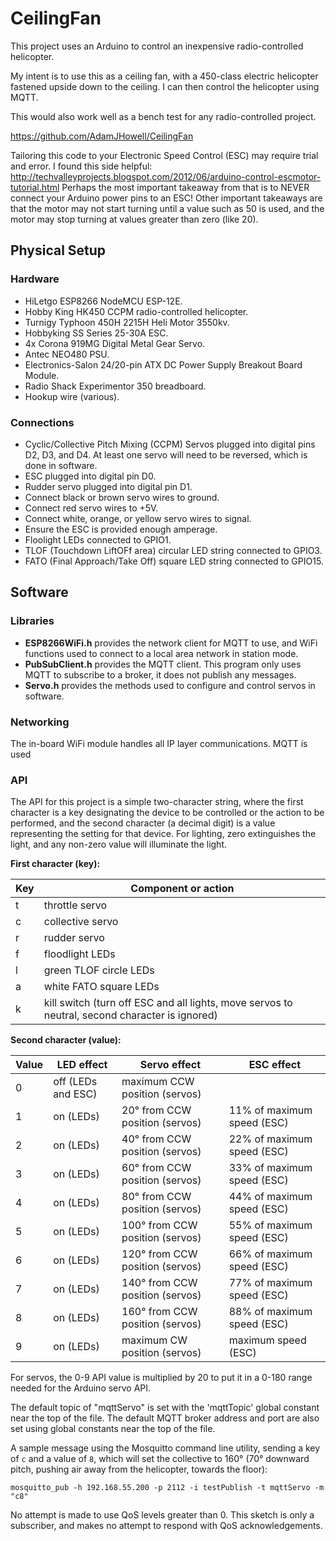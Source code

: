 # CeilingFan

This project uses an Arduino to control an inexpensive radio-controlled helicopter.

My intent is to use this as a ceiling fan, with a 450-class electric helicopter fastened upside down to the ceiling.  I can then control the helicopter using MQTT.

This would also work well as a bench test for any radio-controlled project.

<https://github.com/AdamJHowell/CeilingFan>

Tailoring this code to your Electronic Speed Control (ESC) may require trial and error.  I found this side helpful: <http://techvalleyprojects.blogspot.com/2012/06/arduino-control-escmotor-tutorial.html>  Perhaps the most important takeaway from that is to NEVER connect your Arduino power pins to an ESC!  Other important takeaways are that the motor may not start turning until a value such as 50 is used, and the motor may stop turning at values greater than zero (like 20).

## Physical Setup

### Hardware

- HiLetgo ESP8266 NodeMCU ESP-12E.
- Hobby King HK450 CCPM radio-controlled helicopter.
- Turnigy Typhoon 450H 2215H Heli Motor 3550kv.
- Hobbyking SS Series 25-30A ESC.
- 4x Corona 919MG Digital Metal Gear Servo.
- Antec NEO480 PSU.
- Electronics-Salon 24/20-pin ATX DC Power Supply Breakout Board Module.
- Radio Shack Experimentor 350 breadboard.
- Hookup wire (various).

### Connections

- Cyclic/Collective Pitch Mixing (CCPM) Servos plugged into digital pins D2, D3, and D4.  At least one servo will need to be reversed, which is done in software.
- ESC plugged into digital pin D0.
- Rudder servo plugged into digital pin D1.
- Connect black or brown servo wires to ground.
- Connect red servo wires to +5V.
- Connect white, orange, or yellow servo wires to signal.
- Ensure the ESC is provided enough amperage.
- Floolight LEDs connected to GPIO1.
- TLOF (Touchdown LiftOFf area) circular LED string connected to GPIO3.
- FATO (Final Approach/Take Off) square LED string connected to GPIO15.

## Software

### Libraries

- **ESP8266WiFi.h** provides the network client for MQTT to use, and WiFi functions used to connect to a local area network in station mode.
- **PubSubClient.h** provides the MQTT client.  This program only uses MQTT to subscribe to a broker, it does not publish any messages.
- **Servo.h** provides the methods used to configure and control servos in software.

### Networking

The in-board WiFi module handles all IP layer communications.
MQTT is used

### API

The API for this project is a simple two-character string, where the first character is a key designating the device to be controlled or the action to be performed, and the second character (a decimal digit) is a value representing the setting for that device.
For lighting, zero extinguishes the light, and any non-zero value will illuminate the light.

**First character (key):**

| Key | Component or action |
|---|---|
| t | throttle servo |
| c | collective servo |
| r | rudder servo |
| f | floodlight LEDs |
| l | green TLOF circle LEDs |
| a | white FATO square LEDs |
| k | kill switch (turn off ESC and all lights, move servos to neutral, second character is ignored) |

**Second character (value):**

| Value | LED effect | Servo effect | ESC effect |
|---|---|---|---|
| 0 | off (LEDs and ESC) | maximum CCW position (servos) |
| 1 | on (LEDs) | 20° from CCW position (servos) | 11% of maximum speed (ESC) |
| 2 | on (LEDs) | 40° from CCW position (servos) | 22% of maximum speed (ESC) |
| 3 | on (LEDs) | 60° from CCW position (servos) | 33% of maximum speed (ESC) |
| 4 | on (LEDs) | 80° from CCW position (servos) | 44% of maximum speed (ESC) |
| 5 | on (LEDs) | 100° from CCW position (servos) | 55% of maximum speed (ESC) |
| 6 | on (LEDs) | 120° from CCW position (servos) | 66% of maximum speed (ESC) |
| 7 | on (LEDs) | 140° from CCW position (servos) | 77% of maximum speed (ESC) |
| 8 | on (LEDs) | 160° from CCW position (servos) | 88% of maximum speed (ESC) |
| 9 | on (LEDs) | maximum CW position (servos) | maximum speed (ESC) |

For servos, the 0-9 API value is multiplied by 20 to put it in a 0-180 range needed for the Arduino servo API.

The default topic of "mqttServo" is set with the 'mqttTopic' global constant near the top of the file.  The default MQTT broker address and port are also set using global constants near the top of the file.

A sample message using the Mosquitto command line utility, sending a key of `c` and a value of `8`, which will set the collective to 160° (70° downward pitch, pushing air away from the helicopter, towards the floor):

```mosquitto_pub -h 192.168.55.200 -p 2112 -i testPublish -t mqttServo -m "c8"```

No attempt is made to use QoS levels greater than 0.  This sketch is only a subscriber, and makes no attempt to respond with QoS acknowledgements.
